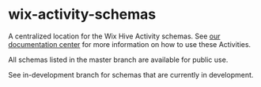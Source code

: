 wix-activity-schemas
====================

A centralized location for the Wix Hive Activity schemas. See [our documentation center](http://dev.wix.com/docs/wixhive/activities) for more information on how to use these Activities.

All schemas listed in the master branch are available for public use.

See in-development branch for schemas that are currently in development.
